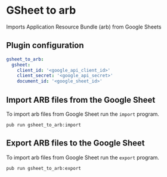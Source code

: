 # GSheet to arb

Imports Application Resource Bundle (arb) from Google Sheets 

## Plugin configuration

```yaml
gsheet_to_arb:
  gsheet:
    client_id: '<google_api_client_id>'
    client_secret: '<google_api_secret>'
    document_id: '<google_sheet_id>'
```

## Import ARB files from the Google Sheet

To import arb files from Google Sheet run the `import` program.

```
pub run gsheet_to_arb:import
```

## Export ARB files to the Google Sheet

To import arb files from Google Sheet run the `export` program.

```
pub run gsheet_to_arb:export
```